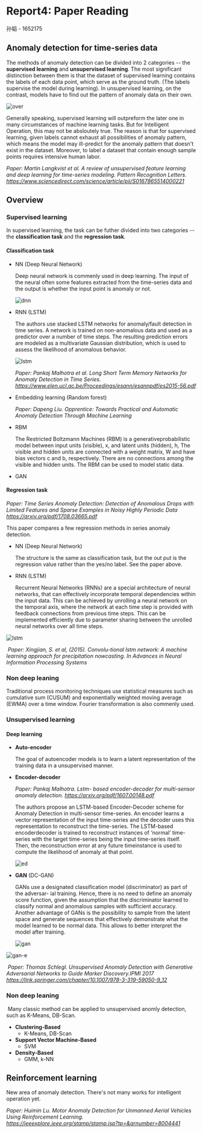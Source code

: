 # Report4: Paper Reading

孙韬 - 1652175



## Anomaly detection for time-series data

The methods of anomaly detection can be divided into 2 categories -- the **supervised learning** and **unsupervised learning**. The most significant distinction between them is that the dataset of supervised learning contains the labels of each data point, which serve as the ground truth. (The labels supervise the model during learning). In unsupervised learning, on the contrast, models have to find out the pattern of anomaly data on their own. 

![over](fig/overview.jpg)



Generally speaking, supervised learning will outpreform the later one in many circumstances of machine learning tasks. But for Intelligent Operation, this may not be absloutely true. The reason is that for supervised learning, given labels cannot exhaust all possibilities of anomaly pattern, which means the model may ill-predict for the anomaly pattern that doesn't exist in the dataset. Moreover, to label a dataset that contain enough sample points requires intensive human labor.

*Paper: Martin Langkvist et al. A review of unsupervised feature learning and deep learning for time-series modeling. Pattern Recognition Letters. https://www.sciencedirect.com/science/article/pii/S0167865514000221*

## Overview



### Supervised learning

In supervised learning, the task can be futher divided into two categories -- the **classification task** and the **regression task**. 

#### Classification task

- NN (Deep Neural Network)

  Deep neural network is commenly used in deep learning. The input of the neural often some features extracted from the time-series data and the output is whether the input point is anomaly or not.

  ![dnn](fig/dnn.png)

- RNN (LSTM)

  The authors use stacked LSTM networks for anomaly/fault detection in time series. A network is trained on non-anomalous data and used as a predictor over a number of time steps. The resulting prediction errors are modeled as a multivariate Gaussian distribution, which is used to assess the likelihood of anomalous behavior.

  ![lstm](fig/lstm.jpg)

  *Paper: Pankaj Malhotra et al. Long Short Term Memory Networks for Anomaly Detection in Time Series. https://www.elen.ucl.ac.be/Proceedings/esann/esannpdf/es2015-56.pdf*

- Embedding learning (Random forest)

  *Paper: Dapeng Liu. Opprentice: Towards Practical and Automatic Anomaly Detection Through Machine Learning*

- RBM

  The Restricted Boltzmann Machines (RBM) is a generativeprobabilistic model between input units (visible), x, and latent units (hidden), h, The visible and hidden units are connected with a weight matrix, W and have bias vectors c and b, respectively. There are no connections among the visible and hidden units. The RBM can be used to model static data. 

- GAN


####  Regression task

*Paper: Time Series Anomaly Detection: Detection of Anomalous Drops with Limited Features and Sparse Examples in Noisy Highly Periodic Data https://arxiv.org/pdf/1708.03665.pdf*

This paper compares a few regression methods in series anomaly detection.

- NN (Deep Neural Network)

  The structure is the same as classification task, but the out put is the regression value rather than the yes/no label. See the paper above.

- RNN (LSTM)

  Recurrent Neural Networks (RNNs) are a special architecture of neural networks, that can
  effectively incorporate temporal dependencies within the input data. This can be achieved by
  unrolling a neural network on the temporal axis, where the network at each time step is provided
  with feedback connections from previous time steps. This can be implemented efficiently due to
  parameter sharing between the unrolled neural networks over all time steps. 

![lstm](/Users/suntao/Documents/Working_AIOps/report/Report/fig/clstm.jpg)



​	*Paper: Xingjian, S. et al,  (2015). Convolu-tional lstm network: A machine learning approach for precipitation nowcasting. In Advances in Neural Information Processing Systems*



### Non deep leaning

Traditional process monitoring techniques use statistical measures such as cumulative sum (CUSUM) and exponentially weighted moving average (EWMA) over a time window. Fourier transformation is also commenly used.

### Unsupervised learning

#### Deep learning

- **Auto-encoder**

  The goal of autoencoder models is to learn a latent representation of the training data in a
  unsupervised manner. 

- **Encoder-decoder**

  *Paper: Pankaj Malhotra. Lstm- based encoder-decoder for multi-sensor anomaly detection. https://arxiv.org/pdf/1607.00148.pdf*

  The authors  propose an LSTM-based Encoder-Decoder scheme for Anomaly Detection in multi-sensor time-series. An encoder learns a vector representation of the input time-series and the decoder uses this representation to reconstruct the time-series. The LSTM-based encoderdecoder is trained to reconstruct instances of ‘normal’ time-series with the target time-series being the input time-series
  itself. Then, the reconstruction error at any future timeinstance is used to compute the likelihood of anomaly at that point.

  ![ed](fig/ed.jpg)

- **GAN** (DC-GAN)

  GANs use a designated classification model (discriminator) as part of the adversar-
  ial training. Hence, there is no need to define an anomaly score function, given the assumption
  that the discriminator learned to classify normal and anomalous samples with sufficient accuracy.
  Another advantage of GANs is the possibility to sample from the latent space and generate
  sequences that effectively demonstrate what the model learned to be normal data. This allows to
  better interpret the model after training.

  ![gan](fig/gan.jpg)

 ![gan-e](fig/gan_e.jpg)

​	*Paper: Thomas Schlegl. Unsupervised Anomaly Detection with Generative Adversarial Networks to Guide Marker Discovery.IPMI 2017 https://link.springer.com/chapter/10.1007/978-3-319-59050-9_12*

### Non deep leaning

​	Many classic method can be applied to unsupervised anomly detection, such as K-Means, DB-Scan.

- **Clustering-Based**
  - K-Means, DB-Scan
- **Support Vector Machine-Based**
  - SVM
- **Density-Based**
  - GMM, k-NN



## Reinforcement learning

New area of anomaly detection. There's not many works for intelligent operation yet.

*Paper: Huimin Lu. Motor Anomaly Detection for Unmanned Aerial Vehicles Using Reinforcement Learning. https://ieeexplore.ieee.org/stamp/stamp.jsp?tp=&arnumber=8004441*

